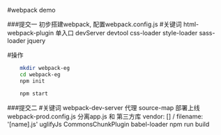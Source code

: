 #webpack demo

###提交一
	初步搭建webpack, 配置webpack.config.js 
#关键词
	html-webpack-plugin
	单入口 
	devServer devtool
	css-loader  style-loader sass-loader
	jquery


#操作
```bash
	mkdir webpack-eg
	cd webpack-eg
	npm init

	npm start
```

###提交二
#关键词
	webpack-dev-server 代理
	source-map
	部署上线 webpack-prod.config.js
	分离app.js 和 第三方库
	vendor: [] / filename: '[name].js'
	uglifyJs CommonsChunkPlugin
	babel-loader
	npm run build